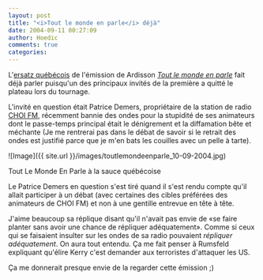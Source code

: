 ```yaml
---
layout: post
title: "<i>Tout le monde en parle</i> déjà"
date: 2004-09-11 00:27:09
author: Hoedic
comments: true
categories: 
---
```



L'[ersatz québécois](http://radio-canada.ca/television/toutlemondeenparle/) de l'émission de Ardisson *[Tout le monde en parle](http://toutlemondeenparle.france2.fr/)* fait déjà parler puisqu'un des principaux invités de la première a quitté le plateau lors du tournage.

L'invité en question était Patrice Demers, propriétaire de la station de radio [CHOI FM](http://www.choiradiox.com/), récemment bannie des ondes pour la stupidité de ses animateurs dont le passe-temps principal était le dénigrement et la diffamation bête et méchante (Je me rentrerai pas dans le débat de savoir si le retrait des ondes est justifié parce que je m'en bats les couilles avec un pelle à tarte).

![Image]({{ site.url }}/images/toutlemondeenparle_10-09-2004.jpg)
<div class="photoattrib">Tout Le Monde En Parle à la sauce québécoise</div>



Le Patrice Demers en question s'est tiré quand il s'est rendu compte qu'il allait participer à un débat (avec certaines des cibles préférées des animateurs de CHOI FM) et non à une gentille entrevue en tête à tête.

J'aime beaucoup sa réplique disant qu'il n'avait pas envie de «se faire planter sans avoir une chance de répliquer adéquatement». Comme si ceux qui se faisaient insulter sur les ondes de sa radio pouvaient *répliquer adéquatement*. On aura tout entendu. Ça me fait penser à Rumsfeld expliquant qu'élire Kerry c'est demander aux terroristes d'attaquer les US.

Ça me donnerait presque envie de la regarder cette émission ;)